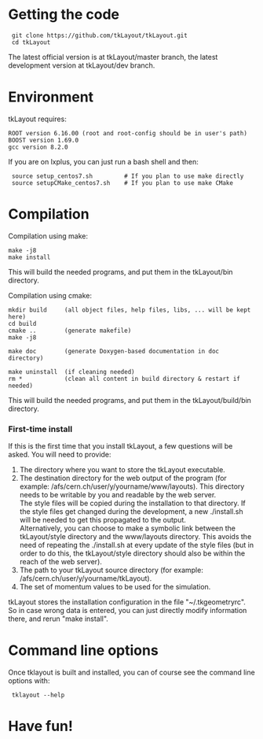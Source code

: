 # Getting the code

     git clone https://github.com/tkLayout/tkLayout.git
     cd tkLayout

The latest official version is at tkLayout/master branch, the latest development version at tkLayout/dev branch.


# Environment

tkLayout requires:

    ROOT version 6.16.00 (root and root-config should be in user's path)
    BOOST version 1.69.0
    gcc version 8.2.0

If you are on lxplus, you can just run a bash shell and then:

     source setup_centos7.sh         # If you plan to use make directly
     source setupCMake_centos7.sh    # If you plan to use make CMake
     

# Compilation

Compilation using make:

    make -j8
    make install

This will build the needed programs, and put them in the tkLayout/bin directory.

Compilation using cmake:

    mkdir build     (all object files, help files, libs, ... will be kept here)
    cd build
    cmake ..        (generate makefile)
    make -j8
    
    make doc        (generate Doxygen-based documentation in doc directory)
    
    make uninstall  (if cleaning needed)
    rm *            (clean all content in build directory & restart if needed)

This will build the needed programs, and put them in the tkLayout/build/bin directory.


### First-time install
If this is the first time that you install tkLayout, a few questions will be asked. You will need to provide:

1. The directory where you want to store the tkLayout executable.
2. The destination directory for the web output of the program (for example: /afs/cern.ch/user/y/yourname/www/layouts). This directory needs to be writable by you and readable by the web server.    
  The style files will be copied during the installation to that directory. If the style files get changed during the development, a new ./install.sh will be needed to get this propagated to the output.   
  Alternatively, you can choose to make a symbolic link between the tkLayout/style directory and
  the www/layouts directory. This avoids the need of repeating the ./install.sh at every update of the style files
  (but in order to do this, the tkLayout/style directory should also be within the reach of the web server).
3. The path to your tkLayout source directory (for example: /afs/cern.ch/user/y/yourname/tkLayout).
4. The set of momentum values to be used for the simulation.

tkLayout stores the installation configuration in the file "~/.tkgeometryrc". 
So in case wrong data is entered, you can just directly modify information there, and rerun "make install".


# Command line options

Once tklayout is built and installed, you can of course see the command line options with:

     tklayout --help


# Have fun!
